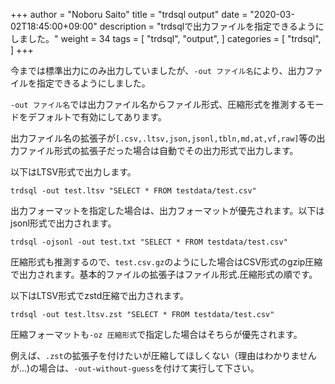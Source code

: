 +++
author = "Noboru Saito"
title = "trdsql output"
date = "2020-03-02T18:45:00+09:00"
description = "trdsqlで出力ファイルを指定できるようにしました。"
weight = 34
tags = [
    "trdsql",
    "output",
]
categories = [
    "trdsql",
]
+++

今までは標準出力にのみ出力していましたが、`-out ファイル名`により、出力ファイルを指定できるようにしました。

`-out ファイル名`では出力ファイル名からファイル形式、圧縮形式を推測するモードをデフォルトで有効にしてあります。

出力ファイル名の拡張子が`[.csv,.ltsv,json,jsonl,tbln,md,at,vf,raw]`等の出力ファイル形式の拡張子だった場合は自動でその出力形式で出力します。

以下はLTSV形式で出力します。

```console
trdsql -out test.ltsv "SELECT * FROM testdata/test.csv"
```

出力フォーマットを指定した場合は、出力フォーマットが優先されます。以下はjsonl形式で出力されます。

```console
trdsql -ojsonl -out test.txt "SELECT * FROM testdata/test.csv"
```

圧縮形式も推測するので、`test.csv.gz`のようにした場合はCSV形式のgzip圧縮で出力されます。基本的ファイルの拡張子はファイル形式.圧縮形式の順です。

以下はLTSV形式でzstd圧縮で出力されます。

```console
trdsql -out test.ltsv.zst "SELECT * FROM testdata/test.csv"
```

圧縮フォーマットも`-oz 圧縮形式`で指定した場合はそちらが優先されます。

例えば、`.zst`の拡張子を付けたいが圧縮してほしくない（理由はわかりませんが...)の場合は、`-out-without-guess`を付けて実行して下さい。
